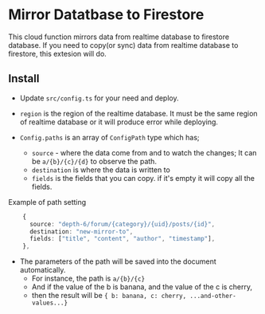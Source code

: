 # Mirror Datatbase to Firestore

This cloud function mirrors data from realtime database to firestore database. If you need to copy(or sync) data from realtime database to firestore, this extesion will do.



## Install


- Update `src/config.ts` for your need and deploy.

- `region` is the region of the realtime database. It must be the same region of realtime database or it will produce error while deploying.

- `Config.paths` is an array of `ConfigPath` type which has;
    - `source` - where the data come from and to watch the changes; It can be `a/{b}/{c}/{d}` to observe the path.
    - `destination` is where the data is written to
    - `fields` is the fields that you can copy. if it's empty it will copy all the fields.

Example of path setting

```ts
    {
      source: "depth-6/forum/{category}/{uid}/posts/{id}",
      destination: "new-mirror-to",
      fields: ["title", "content", "author", "timestamp"],
    },
```

- The parameters of the path will be saved into the document automatically.
    - For instance, the path is `a/{b}/{c}`
    - And if the value of the b is banana, and the value of the c is cherry,
    - then the result will be `{ b: banana, c: cherry, ...and-other-values...}`

